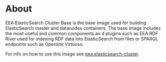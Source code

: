 # About

EEA ElasticSearch Cluster Base is the base image used for building ElasticSearch master and datanodes containers. The base image includes the most useful and common components an
d plugins such as EEA RDF River used for indexing RDF data into ElasticSearch from files or SPARQL endpoints such as Openlink Virtuoso.

For info on how to use this image see [eea.elasticsearch-cluster](https://github.com/eea/eea.elasticsearch-cluster/tree/master).
